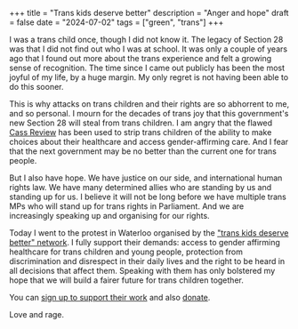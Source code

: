 +++
title = "Trans kids deserve better"
description = "Anger and hope"
draft = false
date = "2024-07-02"
tags = ["green", "trans"]
+++

I was a trans child once, though I did not know it. The legacy of Section 28 was that I did not find out who I was at school. It was only a couple of years ago that I found out more about the trans experience and felt a growing sense of recognition. The time since I came out publicly has been the most joyful of my life, by a huge margin. My only regret is not having been able to do this sooner.

This is why attacks on trans children and their rights are so abhorrent to me, and so personal. I mourn for the decades of trans joy that this government's new Section 28 will steal from trans children. I am angry that the  flawed [Cass Review](https://docs.google.com/document/d/13L0sTuK1IDqUkf4A41KjUJpYZRe6Fa7HWAw91GGM2QI/edit) has been used to strip trans children of the ability to make choices about their healthcare and access gender-affirming care. And I fear that the next government may be no better than the current one for trans people.

But I also have hope. We have justice on our side, and international human rights law. We have many determined allies who are standing by us and standing up for us. I believe it will not be long before we have multiple trans MPs who will stand up for trans rights in Parliament. And we are increasingly speaking up and organising for our rights.

Today I went to the protest in Waterloo organised by the ["trans kids deserve better" network](https://transkidsdeservebetter.org). I fully support their demands: access to gender affirming healthcare for trans children and young people, protection from discrimination and disrespect in their daily lives and the right to be heard in all decisions that affect them. Speaking with them has only bolstered my hope that we will build a fairer future for trans children together.

You can [sign up to support their work](https://transkidsdeservebetter.org/support) and also [donate](https://www.justgiving.com/crowdfunding/transkidsdeservebetter).

Love and rage.
